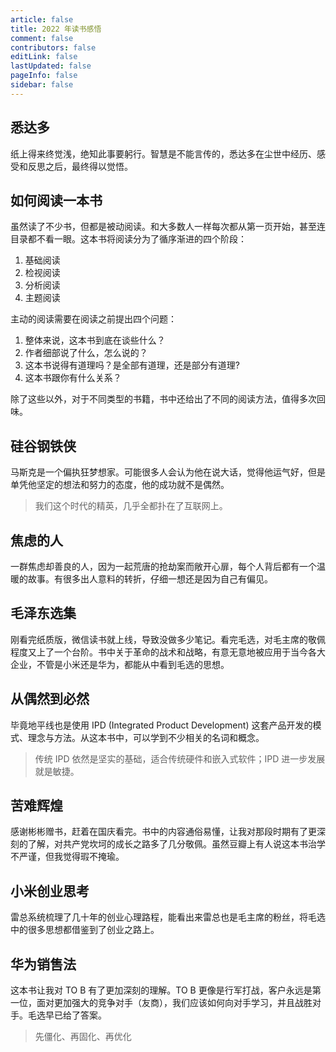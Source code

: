 ```yaml
---
article: false
title: 2022 年读书感悟
comment: false
contributors: false
editLink: false
lastUpdated: false
pageInfo: false
sidebar: false
---
```


<!-- markdownlint-disable -->

<script>
  export default {
    mounted: function() {
      /* 隐藏默认 title */
      document.getElementsByClassName('page-title')[0].style.display = 'none';
      /* page 页面居中不受 sidebar 影响 */
      document.getElementsByClassName('page')[0].style.padding = '60px 0px 32px 0px';
    },
  }
</script>

<!-- markdownlint-restore -->

## 悉达多

纸上得来终觉浅，绝知此事要躬行。智慧是不能言传的，悉达多在尘世中经历、感受和反思之后，最终得以觉悟。

## 如何阅读一本书

虽然读了不少书，但都是被动阅读。和大多数人一样每次都从第一页开始，甚至连目录都不看一眼。这本书将阅读分为了循序渐进的四个阶段：

1. 基础阅读
2. 检视阅读
3. 分析阅读
4. 主题阅读

主动的阅读需要在阅读之前提出四个问题：

1. 整体来说，这本书到底在谈些什么？
2. 作者细部说了什么，怎么说的？
3. 这本书说得有道理吗？是全部有道理，还是部分有道理?
4. 这本书跟你有什么关系？

除了这些以外，对于不同类型的书籍，书中还给出了不同的阅读方法，值得多次回味。

## 硅谷钢铁侠

马斯克是一个偏执狂梦想家。可能很多人会认为他在说大话，觉得他运气好，但是单凭他坚定的想法和努力的态度，他的成功就不是偶然。

> 我们这个时代的精英，几乎全都扑在了互联网上。

## 焦虑的人

一群焦虑却善良的人，因为一起荒唐的抢劫案而敞开心扉，每个人背后都有一个温暖的故事。有很多出人意料的转折，仔细一想还是因为自己有偏见。

## 毛泽东选集

刚看完纸质版，微信读书就上线，导致没做多少笔记。看完毛选，对毛主席的敬佩程度又上了一个台阶。书中关于革命的战术和战略，有意无意地被应用于当今各大企业，不管是小米还是华为，都能从中看到毛选的思想。

## 从偶然到必然

毕竟地平线也是使用 IPD (Integrated Product Development) 这套产品开发的模式、理念与方法。从这本书中，可以学到不少相关的名词和概念。

> 传统 IPD 依然是坚实的基础，适合传统硬件和嵌入式软件；IPD 进一步发展就是敏捷。

## 苦难辉煌

感谢彬彬赠书，赶着在国庆看完。书中的内容通俗易懂，让我对那段时期有了更深刻的了解，对共产党坎坷的成长之路多了几分敬佩。虽然豆瓣上有人说这本书治学不严谨，但我觉得瑕不掩瑜。

## 小米创业思考

雷总系统梳理了几十年的创业心理路程，能看出来雷总也是毛主席的粉丝，将毛选中的很多思想都借鉴到了创业之路上。

## 华为销售法

这本书让我对 TO B 有了更加深刻的理解。TO B 更像是行军打战，客户永远是第一位，面对更加强大的竞争对手（友商），我们应该如何向对手学习，并且战胜对手。毛选早已给了答案。

> 先僵化、再固化、再优化